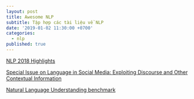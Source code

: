```yaml
---
layout: post
title: Awesome NLP
subtitle: Tập hợp các tài liệu về NLP
date: '2019-01-02 11:30:00 +0700'
categories:
  - nlp
published: true
---
```


[NLP 2018 Highlights](https://github.com/omarsar/nlp_highlights/blob/master/NLP_2018_Highlights.pdf?fbclid=IwAR0zhkTbOFQh5mDcoa5mfrSH5Iu4mTQHwGJSAGvcmlpPdAl5hgQEdQAu4cc)

[Special Issue on Language in Social Media: Exploiting Discourse and Other Contextual Information](https://aclanthology.info/papers/J18-4006/j18-4006)

[Natural Language Understanding benchmark](https://github.com/snipsco/nlu-benchmark)